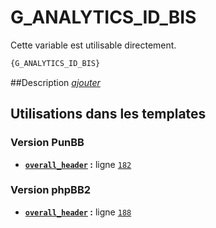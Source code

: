 # G_ANALYTICS_ID_BIS


Cette variable est utilisable directement.

```html
{G_ANALYTICS_ID_BIS}
```

##Description
[*ajouter*](https://fa-tvars.appspot.com/var/G_ANALYTICS_ID_BIS)

## Utilisations dans les templates

### Version PunBB
* __[`overall_header`](../tpl/var/punbb/overall_header.md#readme) :__ ligne [`182`](../tpl/src/punbb/overall_header.tpl#L182)

### Version phpBB2
* __[`overall_header`](../tpl/var/subsilver/overall_header.md#readme) :__ ligne [`188`](../tpl/src/subsilver/overall_header.tpl#L188)